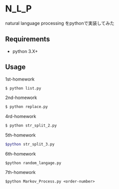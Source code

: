 # N_L_P
natural language processing をpythonで実装してみた

## Requirements

- python 3.X+

## Usage
1st-homework
```bash
$ python list.py
```

2nd-homework
```bash
$ python replace.py
```

4rd-homework
```bash
$ python str_split_2.py 
```

5th-homework
```bash
$python str_split_3.py
```

6th-homework
```'''bash
$python random_langage.py
```

7th-homework
```'''bash
$python Markov_Process.py <order-number>
```


